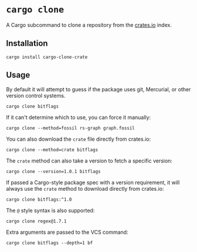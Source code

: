 # `cargo clone`

A Cargo subcommand to clone a repository from the
[crates.io](https://crates.io/) index.

## Installation

`cargo install cargo-clone-crate`

## Usage

By default it will attempt to guess if the package uses git, Mercurial, or
other version control systems.

`cargo clone bitflags`

If it can't determine which to use, you can force it manually:

`cargo clone --method=fossil rs-graph graph.fossil`

You can also download the `crate` file directly from crates.io:

`cargo clone --method=crate bitflags`

The `crate` method can also take a version to fetch a specific version:

`cargo clone --version=1.0.1 bitflags`

If passed a Cargo-style package spec with a version requirement, it will
always use the `crate` method to download directly from crates.io:

`cargo clone bitflags:^1.0`

The `@` style syntax is also supported:

`cargo clone regex@1.7.1`

Extra arguments are passed to the VCS command:

`cargo clone bitflags --depth=1 bf`
